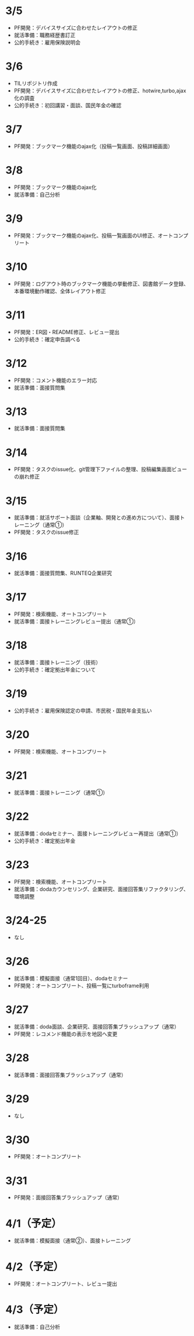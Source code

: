 # 3/5
- PF開発：デバイスサイズに合わせたレイアウトの修正
- 就活準備：職務経歴書訂正
- 公的手続き：雇用保険説明会

# 3/6
- TILリポジトリ作成
- PF開発：デバイスサイズに合わせたレイアウトの修正、hotwire,turbo,ajax化の調査
- 公的手続き：初回講習・面談、国民年金の確認

# 3/7
- PF開発：ブックマーク機能のajax化（投稿一覧画面、投稿詳細画面）

# 3/8
- PF開発：ブックマーク機能のajax化
- 就活準備：自己分析

# 3/9
- PF開発：ブックマーク機能のajax化、投稿一覧画面のUI修正、オートコンプリート

# 3/10
- PF開発：ログアウト時のブックマーク機能の挙動修正、図書館データ登録、本番環境動作確認、全体レイアウト修正

# 3/11
- PF開発：ER図・README修正、レビュー提出
- 公的手続き：確定申告調べる
  
# 3/12
- PF開発：コメント機能のエラー対応
- 就活準備：面接質問集

# 3/13
- 就活準備：面接質問集

# 3/14
- PF開発：タスクのissue化、git管理下ファイルの整理、投稿編集画面ビューの崩れ修正

# 3/15
- 就活準備：就活サポート面談（企業軸、開発との進め方について）、面接トレーニング（通常①）
- PF開発：タスクのissue修正

# 3/16
- 就活準備：面接質問集、RUNTEQ企業研究

# 3/17
- PF開発：検索機能、オートコンプリート
- 就活準備：面接トレーニングレビュー提出（通常①）

# 3/18
- 就活準備：面接トレーニング（技術）
- 公的手続き：確定拠出年金について

# 3/19
- 公的手続き：雇用保険認定の申請、市民税・国民年金支払い

# 3/20
- PF開発：検索機能、オートコンプリート

# 3/21
- 就活準備：面接トレーニング（通常①）

# 3/22
- 就活準備：dodaセミナー、面接トレーニングレビュー再提出（通常①）
- 公的手続き：確定拠出年金

# 3/23
- PF開発：検索機能、オートコンプリート
- 就活準備：dodaカウンセリング、企業研究、面接回答集リファクタリング、環境調整
  
# 3/24-25
- なし

# 3/26
- 就活準備：模擬面接（通常1回目）、dodaセミナー
- PF開発：オートコンプリート、投稿一覧にturboframe利用

# 3/27
- 就活準備：doda面談、企業研究、面接回答集ブラッシュアップ（通常）
- PF開発：レコメンド機能の表示を地図へ変更

# 3/28
- 就活準備：面接回答集ブラッシュアップ（通常）

# 3/29
- なし

# 3/30
- PF開発：オートコンプリート

# 3/31
- PF開発：面接回答集ブラッシュアップ（通常）

# 4/1（予定）
- 就活準備：模擬面接（通常②）、面接トレーニング

# 4/2（予定）
- PF開発：オートコンプリート、レビュー提出

# 4/3（予定）
- 就活準備：自己分析